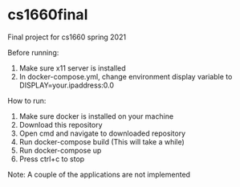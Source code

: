 # cs1660final
Final project for cs1660 spring 2021

Before running:
1. Make sure x11 server is installed
2. In docker-compose.yml, change environment display variable to DISPLAY=your.ipaddress:0.0

How to run:
1. Make sure docker is installed on your machine
2. Download this repository
3. Open cmd and navigate to downloaded repository
4. Run docker-compose build (This will take a while)
5. Run docker-compose up
6. Press ctrl+c to stop 

Note:
A couple of the applications are not implemented 

